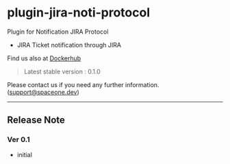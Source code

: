 # plugin-jira-noti-protocol

Plugin for Notification JIRA Protocol
- JIRA Ticket notification through JIRA

Find us also at [Dockerhub](https://hub.docker.com/repository/docker/spaceone/plugin-jira-noti-protocol)
> Latest stable version : 0.1.0

Please contact us if you need any further information. (<support@spaceone.dev>)

---

## Release Note

### Ver 0.1
* initial
